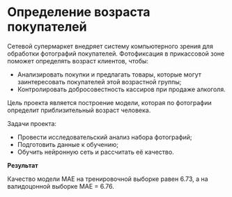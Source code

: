 # Определение возраста покупателей

Сетевой супермаркет внедряет систему компьютерного зрения для обработки фотографий покупателей. Фотофиксация в прикассовой зоне поможет определять возраст клиентов, чтобы:

- Анализировать покупки и предлагать товары, которые могут заинтересовать покупателей этой возрастной группы;
- Контролировать добросовестность кассиров при продаже алкоголя.

Цель проекта является построение модели, которая по фотографии определит приблизительный возраст человека.

Задачи проекта:

- Провести исследовательский анализ набора фотографий;
- Подготовить данные к обучению;
- Обучить нейронную сеть и рассчитать её качество.

**Результат**

Качество модели MAE на тренировочной выборке равен 6.73, а на валидоцонной выборке MAE = 6.76.